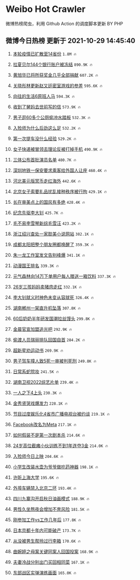 # Weibo Hot Crawler 



微博热榜爬虫，利用 Github Action 的调度脚本更新 BY PHP 


## 微博今日热榜 更新于 2021-10-29 14:45:40 
1. [本轮疫情已扩散至14省份](https://s.weibo.com/weibo?q=%23%E6%9C%AC%E8%BD%AE%E7%96%AB%E6%83%85%E5%B7%B2%E6%89%A9%E6%95%A3%E8%87%B314%E7%9C%81%E4%BB%BD%23&Refer=top) `1.8M 🔥` 

1. [拉夏贝尔144个银行账户被冻结](https://s.weibo.com/weibo?q=%23%E6%8B%89%E5%A4%8F%E8%B4%9D%E5%B0%94144%E4%B8%AA%E9%93%B6%E8%A1%8C%E8%B4%A6%E6%88%B7%E8%A2%AB%E5%86%BB%E7%BB%93%23&Refer=top) `890.9K 🔥` 

1. [黄旭华已将所获奖金几乎全部捐献](https://s.weibo.com/weibo?q=%23%E9%BB%84%E6%97%AD%E5%8D%8E%E5%B7%B2%E5%B0%86%E6%89%80%E8%8E%B7%E5%A5%96%E9%87%91%E5%87%A0%E4%B9%8E%E5%85%A8%E9%83%A8%E6%8D%90%E7%8C%AE%23&Refer=top) `607.2K 🔥` 

1. [关晓彤林更新赵又廷密室游戏的参差](https://s.weibo.com/weibo?q=%23%E5%85%B3%E6%99%93%E5%BD%A4%E6%9E%97%E6%9B%B4%E6%96%B0%E8%B5%B5%E5%8F%88%E5%BB%B7%E5%AF%86%E5%AE%A4%E6%B8%B8%E6%88%8F%E7%9A%84%E5%8F%82%E5%B7%AE%23&Refer=top) `595.6K 🔥` 

1. [向往的生活6原班人马](https://s.weibo.com/weibo?q=%23%E5%90%91%E5%BE%80%E7%9A%84%E7%94%9F%E6%B4%BB6%E5%8E%9F%E7%8F%AD%E4%BA%BA%E9%A9%AC%23&Refer=top) `594.3K 🔥` 

1. [收到了舅妈去世前写的信](https://s.weibo.com/weibo?q=%23%E6%94%B6%E5%88%B0%E4%BA%86%E8%88%85%E5%A6%88%E5%8E%BB%E4%B8%96%E5%89%8D%E5%86%99%E7%9A%84%E4%BF%A1%23&Refer=top) `573.9K 🔥` 

1. [男子逛60多个公厕偷冲水踏板](https://s.weibo.com/weibo?q=%23%E7%94%B7%E5%AD%90%E9%80%9B60%E5%A4%9A%E4%B8%AA%E5%85%AC%E5%8E%95%E5%81%B7%E5%86%B2%E6%B0%B4%E8%B8%8F%E6%9D%BF%23&Refer=top) `532.3K 🔥` 

1. [入殓师为什么后劲这么足](https://s.weibo.com/weibo?q=%23%E5%85%A5%E6%AE%93%E5%B8%88%E4%B8%BA%E4%BB%80%E4%B9%88%E5%90%8E%E5%8A%B2%E8%BF%99%E4%B9%88%E8%B6%B3%23&Refer=top) `532.2K 🔥` 

1. [第一次提车没什么经验](https://s.weibo.com/weibo?q=%23%E7%AC%AC%E4%B8%80%E6%AC%A1%E6%8F%90%E8%BD%A6%E6%B2%A1%E4%BB%80%E4%B9%88%E7%BB%8F%E9%AA%8C%23&Refer=top) `529.2K 🔥` 

1. [女子快递被冒领去理论反被打掉手机](https://s.weibo.com/weibo?q=%23%E5%A5%B3%E5%AD%90%E5%BF%AB%E9%80%92%E8%A2%AB%E5%86%92%E9%A2%86%E5%8E%BB%E7%90%86%E8%AE%BA%E5%8F%8D%E8%A2%AB%E6%89%93%E6%8E%89%E6%89%8B%E6%9C%BA%23&Refer=top) `490.9K 🔥` 

1. [三体公布首批演员名单](https://s.weibo.com/weibo?q=%23%E4%B8%89%E4%BD%93%E5%85%AC%E5%B8%83%E9%A6%96%E6%89%B9%E6%BC%94%E5%91%98%E5%90%8D%E5%8D%95%23&Refer=top) `480.7K 🔥` 

1. [深圳地铁一保安要求乘客给外国人让座](https://s.weibo.com/weibo?q=%23%E6%B7%B1%E5%9C%B3%E5%9C%B0%E9%93%81%E4%B8%80%E4%BF%9D%E5%AE%89%E8%A6%81%E6%B1%82%E4%B9%98%E5%AE%A2%E7%BB%99%E5%A4%96%E5%9B%BD%E4%BA%BA%E8%AE%A9%E5%BA%A7%23&Refer=top) `460.4K 🔥` 

1. [河北美元版冥币走红海外](https://s.weibo.com/weibo?q=%23%E6%B2%B3%E5%8C%97%E7%BE%8E%E5%85%83%E7%89%88%E5%86%A5%E5%B8%81%E8%B5%B0%E7%BA%A2%E6%B5%B7%E5%A4%96%23&Refer=top) `442.6K 🔥` 

1. [北京女子索要礼品扰乱接种秩序被行拘](https://s.weibo.com/weibo?q=%23%E5%8C%97%E4%BA%AC%E5%A5%B3%E5%AD%90%E7%B4%A2%E8%A6%81%E7%A4%BC%E5%93%81%E6%89%B0%E4%B9%B1%E6%8E%A5%E7%A7%8D%E7%A7%A9%E5%BA%8F%E8%A2%AB%E8%A1%8C%E6%8B%98%23&Refer=top) `429.1K 🔥` 

1. [长在审美点上的国风有多绝](https://s.weibo.comjavascript:void(0);) `428.4K 🔥` 

1. [纪念先驱李大钊](https://s.weibo.com/weibo?q=%23%E7%BA%AA%E5%BF%B5%E5%85%88%E9%A9%B1%E6%9D%8E%E5%A4%A7%E9%92%8A%23&Refer=top) `425.7K 🔥` 

1. [毛不易李雪琴新综毛雪汪](https://s.weibo.com/weibo?q=%23%E6%AF%9B%E4%B8%8D%E6%98%93%E6%9D%8E%E9%9B%AA%E7%90%B4%E6%96%B0%E7%BB%BC%E6%AF%9B%E9%9B%AA%E6%B1%AA%23&Refer=top) `423.2K 🔥` 

1. [浙江绍兴查处一家耽美小说网站](https://s.weibo.com/weibo?q=%23%E6%B5%99%E6%B1%9F%E7%BB%8D%E5%85%B4%E6%9F%A5%E5%A4%84%E4%B8%80%E5%AE%B6%E8%80%BD%E7%BE%8E%E5%B0%8F%E8%AF%B4%E7%BD%91%E7%AB%99%23&Refer=top) `382.1K 🔥` 

1. [成都太阳把整个朋友圈都唤醒了](https://s.weibo.com/weibo?q=%23%E6%88%90%E9%83%BD%E5%A4%AA%E9%98%B3%E6%8A%8A%E6%95%B4%E4%B8%AA%E6%9C%8B%E5%8F%8B%E5%9C%88%E9%83%BD%E5%94%A4%E9%86%92%E4%BA%86%23&Refer=top) `359.3K 🔥` 

1. [朱一龙工作室发文告别峰爆](https://s.weibo.com/weibo?q=%23%E6%9C%B1%E4%B8%80%E9%BE%99%E5%B7%A5%E4%BD%9C%E5%AE%A4%E5%8F%91%E6%96%87%E5%91%8A%E5%88%AB%E5%B3%B0%E7%88%86%23&Refer=top) `341.1K 🔥` 

1. [动漫国王排名](https://s.weibo.com/weibo?q=%23%E5%8A%A8%E6%BC%AB%E5%9B%BD%E7%8E%8B%E6%8E%92%E5%90%8D%23&Refer=top) `339.3K 🔥` 

1. [元气森林向14万下单用户每人赠送一箱饮料](https://s.weibo.com/weibo?q=%23%E5%85%83%E6%B0%94%E6%A3%AE%E6%9E%97%E5%90%9114%E4%B8%87%E4%B8%8B%E5%8D%95%E7%94%A8%E6%88%B7%E6%AF%8F%E4%BA%BA%E8%B5%A0%E9%80%81%E4%B8%80%E7%AE%B1%E9%A5%AE%E6%96%99%23&Refer=top) `337.3K 🔥` 

1. [26岁三孩妈妈卖猪肉走红](https://s.weibo.com/weibo?q=%2326%E5%B2%81%E4%B8%89%E5%AD%A9%E5%A6%88%E5%A6%88%E5%8D%96%E7%8C%AA%E8%82%89%E8%B5%B0%E7%BA%A2%23&Refer=top) `332.1K 🔥` 

1. [李大钊就义时神色未变从容就死](https://s.weibo.com/weibo?q=%23%E6%9D%8E%E5%A4%A7%E9%92%8A%E5%B0%B1%E4%B9%89%E6%97%B6%E7%A5%9E%E8%89%B2%E6%9C%AA%E5%8F%98%E4%BB%8E%E5%AE%B9%E5%B0%B1%E6%AD%BB%23&Refer=top) `326.4K 🔥` 

1. [湖南郴州一架直升机坠落](https://s.weibo.com/weibo?q=%23%E6%B9%96%E5%8D%97%E9%83%B4%E5%B7%9E%E4%B8%80%E6%9E%B6%E7%9B%B4%E5%8D%87%E6%9C%BA%E5%9D%A0%E8%90%BD%23&Refer=top) `307.8K 🔥` 

1. [60后奶奶半年研发国潮拉丝馒头](https://s.weibo.com/weibo?q=%2360%E5%90%8E%E5%A5%B6%E5%A5%B6%E5%8D%8A%E5%B9%B4%E7%A0%94%E5%8F%91%E5%9B%BD%E6%BD%AE%E6%8B%89%E4%B8%9D%E9%A6%92%E5%A4%B4%23&Refer=top) `299.8K 🔥` 

1. [金晨官宣加盟追光吧](https://s.weibo.com/weibo?q=%23%E9%87%91%E6%99%A8%E5%AE%98%E5%AE%A3%E5%8A%A0%E7%9B%9F%E8%BF%BD%E5%85%89%E5%90%A7%23&Refer=top) `292.9K 🔥` 

1. [偷渡人员瑞丽排队回国自首](https://s.weibo.com/weibo?q=%23%E5%81%B7%E6%B8%A1%E4%BA%BA%E5%91%98%E7%91%9E%E4%B8%BD%E6%8E%92%E9%98%9F%E5%9B%9E%E5%9B%BD%E8%87%AA%E9%A6%96%23&Refer=top) `284.2K 🔥` 

1. [超新星劝运动书](https://s.weibo.com/weibo?q=%23%E8%B6%85%E6%96%B0%E6%98%9F%E5%8A%9D%E8%BF%90%E5%8A%A8%E4%B9%A6%23&Refer=top) `269.9K 🔥` 

1. [男子驾车撞人致5死一审被判死刑](https://s.weibo.com/weibo?q=%23%E7%94%B7%E5%AD%90%E9%A9%BE%E8%BD%A6%E6%92%9E%E4%BA%BA%E8%87%B45%E6%AD%BB%E4%B8%80%E5%AE%A1%E8%A2%AB%E5%88%A4%E6%AD%BB%E5%88%91%23&Refer=top) `249.8K 🔥` 

1. [日常系蛇院妆](https://s.weibo.com/weibo?q=%23%E6%97%A5%E5%B8%B8%E7%B3%BB%E8%9B%87%E9%99%A2%E5%A6%86%23&Refer=top) `241.5K 🔥` 

1. [湖南卫视2022综艺片单](https://s.weibo.com/weibo?q=%23%E6%B9%96%E5%8D%97%E5%8D%AB%E8%A7%862022%E7%BB%BC%E8%89%BA%E7%89%87%E5%8D%95%23&Refer=top) `239.4K 🔥` 

1. [一人之下4上头](https://s.weibo.com/weibo?q=%23%E4%B8%80%E4%BA%BA%E4%B9%8B%E4%B8%8B4%E4%B8%8A%E5%A4%B4%23&Refer=top) `230.3K 🔥` 

1. [金秀贤哭戏爆发力](https://s.weibo.com/weibo?q=%23%E9%87%91%E7%A7%80%E8%B4%A4%E5%93%AD%E6%88%8F%E7%88%86%E5%8F%91%E5%8A%9B%23&Refer=top) `228.1K 🔥` 

1. [节目过度娱乐化4省市广播电视台被约谈](https://s.weibo.com/weibo?q=%23%E8%8A%82%E7%9B%AE%E8%BF%87%E5%BA%A6%E5%A8%B1%E4%B9%90%E5%8C%964%E7%9C%81%E5%B8%82%E5%B9%BF%E6%92%AD%E7%94%B5%E8%A7%86%E5%8F%B0%E8%A2%AB%E7%BA%A6%E8%B0%88%23&Refer=top) `219.1K 🔥` 

1. [Facebook改名为Meta](https://s.weibo.com/weibo?q=%23Facebook%E6%94%B9%E5%90%8D%E4%B8%BAMeta%23&Refer=top) `217.1K 🔥` 

1. [如何假装不是第一次剧本杀](https://s.weibo.com/weibo?q=%23%E5%A6%82%E4%BD%95%E5%81%87%E8%A3%85%E4%B8%8D%E6%98%AF%E7%AC%AC%E4%B8%80%E6%AC%A1%E5%89%A7%E6%9C%AC%E6%9D%80%23&Refer=top) `214.6K 🔥` 

1. [24岁高位截瘫小伙训练不到1年连夺3金](https://s.weibo.com/weibo?q=%2324%E5%B2%81%E9%AB%98%E4%BD%8D%E6%88%AA%E7%98%AB%E5%B0%8F%E4%BC%99%E8%AE%AD%E7%BB%83%E4%B8%8D%E5%88%B01%E5%B9%B4%E8%BF%9E%E5%A4%BA3%E9%87%91%23&Refer=top) `214.0K 🔥` 

1. [入殓师今日上映](https://s.weibo.com/weibo?q=%23%E5%85%A5%E6%AE%93%E5%B8%88%E4%BB%8A%E6%97%A5%E4%B8%8A%E6%98%A0%23&Refer=top) `204.6K 🔥` 

1. [小学生改装水壶为爷爷做吃药神器](https://s.weibo.com/weibo?q=%23%E5%B0%8F%E5%AD%A6%E7%94%9F%E6%94%B9%E8%A3%85%E6%B0%B4%E5%A3%B6%E4%B8%BA%E7%88%B7%E7%88%B7%E5%81%9A%E5%90%83%E8%8D%AF%E7%A5%9E%E5%99%A8%23&Refer=top) `198.1K 🔥` 

1. [许昕上海大学](https://s.weibo.com/weibo?q=%23%E8%AE%B8%E6%98%95%E4%B8%8A%E6%B5%B7%E5%A4%A7%E5%AD%A6%23&Refer=top) `195.6K 🔥` 

1. [外埠车辆禁入北京二环](https://s.weibo.com/weibo?q=%23%E5%A4%96%E5%9F%A0%E8%BD%A6%E8%BE%86%E7%A6%81%E5%85%A5%E5%8C%97%E4%BA%AC%E4%BA%8C%E7%8E%AF%23&Refer=top) `193.4K 🔥` 

1. [四川九寨沟开启秋日油画模式](https://s.weibo.com/weibo?q=%23%E5%9B%9B%E5%B7%9D%E4%B9%9D%E5%AF%A8%E6%B2%9F%E5%BC%80%E5%90%AF%E7%A7%8B%E6%97%A5%E6%B2%B9%E7%94%BB%E6%A8%A1%E5%BC%8F%23&Refer=top) `188.9K 🔥` 

1. [男性久坐熬夜会增加不育风险](https://s.weibo.com/weibo?q=%23%E7%94%B7%E6%80%A7%E4%B9%85%E5%9D%90%E7%86%AC%E5%A4%9C%E4%BC%9A%E5%A2%9E%E5%8A%A0%E4%B8%8D%E8%82%B2%E9%A3%8E%E9%99%A9%23&Refer=top) `181.5K 🔥` 

1. [刚参加工作vs工作几年后](https://s.weibo.com/weibo?q=%23%E5%88%9A%E5%8F%82%E5%8A%A0%E5%B7%A5%E4%BD%9Cvs%E5%B7%A5%E4%BD%9C%E5%87%A0%E5%B9%B4%E5%90%8E%23&Refer=top) `177.8K 🔥` 

1. [日本京都十年内可能破产](https://s.weibo.com/weibo?q=%23%E6%97%A5%E6%9C%AC%E4%BA%AC%E9%83%BD%E5%8D%81%E5%B9%B4%E5%86%85%E5%8F%AF%E8%83%BD%E7%A0%B4%E4%BA%A7%23&Refer=top) `173.7K 🔥` 

1. [从没被男生帮拎过行李箱](https://s.weibo.com/weibo?q=%23%E4%BB%8E%E6%B2%A1%E8%A2%AB%E7%94%B7%E7%94%9F%E5%B8%AE%E6%8B%8E%E8%BF%87%E8%A1%8C%E6%9D%8E%E7%AE%B1%23&Refer=top) `170.6K 🔥` 

1. [曲婉婷之母案关键同案人回国投案](https://s.weibo.com/weibo?q=%23%E6%9B%B2%E5%A9%89%E5%A9%B7%E4%B9%8B%E6%AF%8D%E6%A1%88%E5%85%B3%E9%94%AE%E5%90%8C%E6%A1%88%E4%BA%BA%E5%9B%9E%E5%9B%BD%E6%8A%95%E6%A1%88%23&Refer=top) `168.9K 🔥` 

1. [夫妻冷战分别出门买回相同菜](https://s.weibo.com/weibo?q=%23%E5%A4%AB%E5%A6%BB%E5%86%B7%E6%88%98%E5%88%86%E5%88%AB%E5%87%BA%E9%97%A8%E4%B9%B0%E5%9B%9E%E7%9B%B8%E5%90%8C%E8%8F%9C%23&Refer=top) `167.1K 🔥` 

1. [东部战区实弹演练画面](https://s.weibo.com/weibo?q=%23%E4%B8%9C%E9%83%A8%E6%88%98%E5%8C%BA%E5%AE%9E%E5%BC%B9%E6%BC%94%E7%BB%83%E7%94%BB%E9%9D%A2%23&Refer=top) `165.0K 🔥` 

